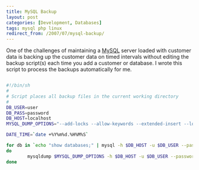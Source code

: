 ```yaml
---
title: MySQL Backup
layout: post
categories: [Development, Databases]
tags: mysql php linux
redirect_from: /2007/07/mysql-backup/
---
```


One of the challenges of maintaining a <a href="http://mysql.com" target="_blank">MySQL</a> server loaded with customer data is backing up the customer data on timed intervals without editing the backup
script(s) each time you add a customer or database. I wrote this script to process the backups automatically for me.

```bash

#!/bin/sh
#
# Script places all backup files in the current working directory
#
DB_USER=user
DB_PASS=password
DB_HOST=localhost
MYSQL_DUMP_OPTIONS="--add-locks --allow-keywords --extended-insert --lock-all-tables"

DATE_TIME=`date +%Y%m%d.%H%M%S`

for db in `echo "show databases;" | mysql -h $DB_HOST -u $DB_USER --password="$DB_PASS" | grep -v -P "(Database|information_schema|test)"`
do
        mysqldump $MYSQL_DUMP_OPTIONS -h $DB_HOST -u $DB_USER --password="$DB_PASS" $db | gzip &gt; $db.$DATE_TIME.sql.gz
done

```
